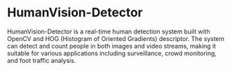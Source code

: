 # HumanVision-Detector
HumanVision-Detector is a real-time human detection system built with OpenCV and HOG (Histogram of Oriented Gradients) descriptor. The system can detect and count people in both images and video streams, making it suitable for various applications including surveillance, crowd monitoring, and foot traffic analysis.
